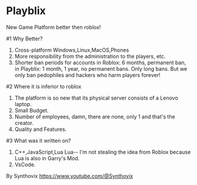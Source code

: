 # Playblix
New Game Platform better then roblox!

#1 Why Better?

1. Cross-platform Windows,Linux,MacOS,Phones
2. More responsibility from the administration to the players, etc.
3. Shorter ban periods for accounts in Roblox: 6 months, permanent ban, in Playblix: 1 month, 1 year, no permanent bans. Only long bans. But we only ban pedophiles and hackers who harm players forever!

#2 Where it is inferior to roblox 
1. The platform is so new that its physical server consists of a Lenovo laptop.
2. Small Budget.
3. Number of employees, damn, there are none, only 1 and that's the creator.
4. Quality and Features.

#3 What was it written on?

1. C++,JavaScript,Lua Lua-- I'm not stealing the idea from Roblox because Lua is also in Garry's Mod.
2. VsCode.

By Synthovix https://www.youtube.com/@Synthovix
